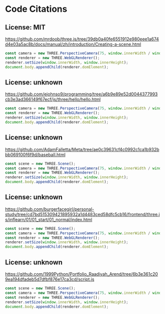 # Code Citations

## License: MIT
https://github.com/mrdoob/three.js/tree/39db0a40fe6551912e980eee1a674d4e03a5ac8b/docs/manual/zh/introduction/Creating-a-scene.html

```javascript
const camera = new THREE.PerspectiveCamera(75, window.innerWidth / window.innerHeight, 0.1, 1000);
const renderer = new THREE.WebGLRenderer();
renderer.setSize(window.innerWidth, window.innerHeight);
document.body.appendChild(renderer.domElement);
```

## License: unknown
https://github.com/ejohnso9/programming/tree/a6b9e89e52d0044377993cb3e3ad366149f67ecf/js/three/hello/hello.html

```javascript
const camera = new THREE.PerspectiveCamera(75, window.innerWidth / window.innerHeight, 0.1, 1000);
const renderer = new THREE.WebGLRenderer();
renderer.setSize(window.innerWidth, window.innerHeight);
document.body.appendChild(renderer.domElement);
```

## License: unknown
https://github.com/AdamFalletta/Meta/tree/ae0c39631cf4c0992c1ca1b932bbb069100f6f9d/baseball.html

```javascript
const scene = new THREE.Scene();
const camera = new THREE.PerspectiveCamera(75, window.innerWidth / window.innerHeight, 0.1, 1000);
const renderer = new THREE.WebGLRenderer();
renderer.setSize(window.innerWidth, window.innerHeight);
document.body.appendChild(renderer.domElement);
```

## License: unknown
https://github.com/burgerfacegirl/personal-study/tree/cd7bd515309421895932a1d4483ced58dfc5cb16/frontend/three.js/inflearn/01/01_start/01_normal/index.html

```javascript
const scene = new THREE.Scene();
const camera = new THREE.PerspectiveCamera(75, window.innerWidth / window.innerHeight, 0.1, 1000);
const renderer = new THREE.WebGLRenderer();
renderer.setSize(window.innerWidth, window.innerHeight);
document.body.appendChild(renderer.domElement);
```

## License: unknown
https://github.com/1999Python/Portfolio_Raadiyah_Arend/tree/6b3e361c209ea194dfadeb5d7dfbf876e17ca3cd/script.js

```javascript
const scene = new THREE.Scene();
const camera = new THREE.PerspectiveCamera(75, window.innerWidth / window.innerHeight, 0.1, 1000);
const renderer = new THREE.WebGLRenderer();
renderer.setSize(window.innerWidth, window.innerHeight);
document.body.appendChild(renderer.domElement);
```
